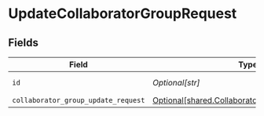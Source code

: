 # UpdateCollaboratorGroupRequest


## Fields

| Field                                                                                                        | Type                                                                                                         | Required                                                                                                     | Description                                                                                                  |
| ------------------------------------------------------------------------------------------------------------ | ------------------------------------------------------------------------------------------------------------ | ------------------------------------------------------------------------------------------------------------ | ------------------------------------------------------------------------------------------------------------ |
| `id`                                                                                                         | *Optional[str]*                                                                                              | :heavy_check_mark:                                                                                           | Unique identifier                                                                                            |
| `collaborator_group_update_request`                                                                          | [Optional[shared.CollaboratorGroupUpdateRequest]](undefined/models/shared/collaboratorgroupupdaterequest.md) | :heavy_minus_sign:                                                                                           | N/A                                                                                                          |